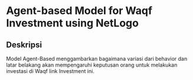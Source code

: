 # Agent-based Model for Waqf Investment using NetLogo

## Deskripsi

Model Agent-Based menggambarkan bagaimana variasi dari behavior dan latar belakang akan mempengaruhi keputusan orang untuk melakukan investasi di Waqf link Investment ini. 
